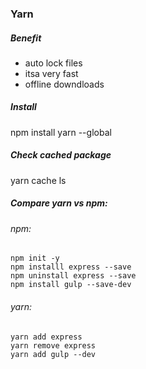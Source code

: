 ### Yarn
##### Benefit
- auto lock files
- itsa very fast
- offline downdloads

##### Install
npm install yarn --global

##### Check cached package 
yarn cache ls

##### Compare yarn vs npm:
###### npm:
```
npm init -y
npm installl express --save
npm uninstall express --save
npm install gulp --save-dev
```

###### yarn:
```
yarn add express
yarn remove express
yarn add gulp --dev
```